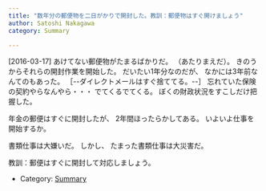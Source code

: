 ```yaml
---
title: "数年分の郵便物を二日がかりで開封した。教訓：郵便物はすぐ開けましょう"
author: Satoshi Nakagawa
category: Summary

---
```


[2016-03-17]  あけてない郵便物がたまるばかりだ。
（あたりまえだ）。
きのうからそれらの開封作業を開始した。
だいたい1年分なのだが、
なかには3年前なんてのもあった。
［--ダイレクトメールはすぐ捨ててる。--］
忘れていた保険の契約やらなんやら・・・
でてくるでてくる。
ぼくの財政状況をすこしだけ把握した。

 年金の郵便はすぐに開封したが、
2年間ほったらかしてある。
いよいよ仕事を開始するか。

 書類仕事は大嫌いだ。
しかし、
たまった書類仕事は大災害だ。

教訓：郵便はすぐに開封して対応しましょう。

- Category: [Summary](/categories.html#Summary)

